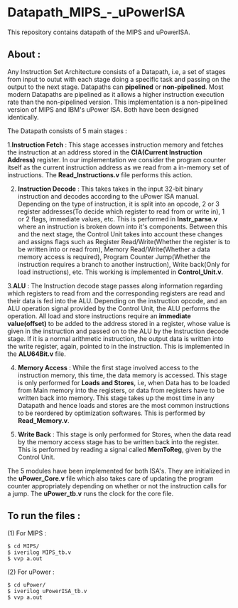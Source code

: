 # Datapath_MIPS_-_uPowerISA
This repository contains datapath of the MIPS and uPowerISA.

## About : 

Any Instruction Set Architecture consists of a Datapath, i.e, a set of stages from input to outut with each stage doing a specific task and passing on the output to the next stage. Datapaths can **pipelined** or **non-pipelined**. Most modern Datapaths are pipelined as it allows a higher instruction execution rate than the non-pipelined version. This implementation is a non-pipelined version of MIPS and IBM's uPower ISA. Both have been designed identically.

The Datapath consists of 5 main stages : 

1.**Instruction Fetch** : This stage accesses instruction memory and fetches the instruction at an address stored in the **CIA(Current Instruction Address)** register. In our implementation we consider the program counter itself as the current instruction address as we read from a in-memory set of instructions. The **Read_Instructions.v** file performs this action.

2. **Instruction Decode** : This takes takes in the input 32-bit binary instruction and decodes according to the uPower ISA manual. Depending on the type of instruction, it is split into an opcode, 2 or 3 register addresses(To decide which register to read from or write in), 1 or 2 flags, immediate values, etc.
This is performed in **Instr_parse.v** where an instruction is broken down into it's components. Between this and the next stage, the Control Unit takes into account these changes and assigns flags such as Register Read/Write(Whether the register is to be written into or read from), Memory Read/Write(Whether a data memory access is required), Program Counter Jump(Whether the instruction requires a branch to another instruction), Write back(Only for load instructions), etc. This working is implemented in **Control_Unit.v**.

3.**ALU** : The Instruction decode stage passes along information regarding which registers to read from and the corresponding registers are read and their data is fed into the ALU. Depending on the instruction opcode, and an ALU operation signal provided by the Control Unit, the ALU performs the operation. All load and store instructions require an **immediate value(offset)** to be added to the address stored in a register, whose value is given in the instruction and passed on to the ALU by the Instruction decode stage. If it is a normal arithmetic instruction, the output data is written into the write register, again, pointed to in the instruction. This is implemented in the **ALU64Bit.v** file.

4. **Memory Access** : While the first stage involved access to the instruction memory, this time, the data memory is accessed. This stage is only performed for **Loads and Stores**, i.e, when Data has to be loaded from Main memory into the registers, or data from registers have to be written back into memory. This stage takes up the most time in any Datapath and hence loads and stores are the most common instructions to be reordered by optimization softwares. This is performed by **Read_Memory.v**.

5. **Write Back** : This stage is only performed for Stores, when the data read by the memory access stage has to be written back into the register. This is performed by reading a signal called **MemToReg**, given by the Control Unit.

The 5 modules have been implemented for both ISA's. They are initialized in the **uPower_Core.v** file which also takes care of updating the program counter appropriately depending on whether or not the instruction calls for a jump. The **uPower_tb.v** runs the clock for the core file.


## To run the files : 

(1) For MIPS : 

    $ cd MIPS/
    $ iverilog MIPS_tb.v
    $ vvp a.out

(2) For uPower : 

    $ cd uPower/
    $ iverilog uPowerISA_tb.v
    $ vvp a.out
